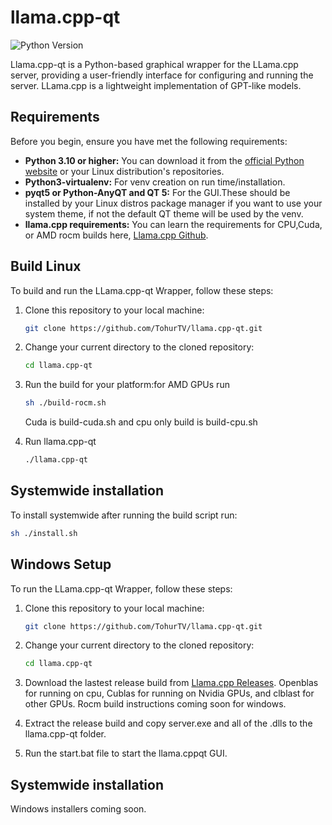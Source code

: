 # llama.cpp-qt

![Python Version](https://img.shields.io/badge/python-3.10%2B-blue.svg)

Llama.cpp-qt is a Python-based graphical wrapper for the LLama.cpp server, providing a user-friendly interface
for configuring and running the server. LLama.cpp is a lightweight implementation of GPT-like models.

## Requirements

Before you begin, ensure you have met the following requirements:

- **Python 3.10 or higher:** You can download it from the [official Python website](https://www.python.org/downloads/) or your Linux distribution's repositories.
- **Python3-virtualenv:** For venv creation on run time/installation.
- **pyqt5 or Python-AnyQT and QT 5:** For the GUI.These should be installed by your Linux distros package manager if you want to use your system theme, if not the default QT theme will be used by the venv.
- **llama.cpp requirements:** You can learn the requirements for CPU,Cuda, or AMD rocm builds
  here, [Llama.cpp Github](https://github.com/ggerganov/llama.cpp).

## Build Linux

To build and run the LLama.cpp-qt Wrapper, follow these steps:

1. Clone this repository to your local machine:
   ```sh
   git clone https://github.com/TohurTV/llama.cpp-qt.git
   ```
2. Change your current directory to the cloned repository:
   ```sh
   cd llama.cpp-qt
   ```
3. Run the build for your platform:for AMD GPUs run
   ```sh
   sh ./build-rocm.sh
   ```
   Cuda is build-cuda.sh and cpu only build is build-cpu.sh


4. Run llama.cpp-qt
   ```sh
   ./llama.cpp-qt
   ```

## Systemwide installation

To install systemwide after running the build script run:

```sh
sh ./install.sh
```

## Windows Setup

To run the LLama.cpp-qt Wrapper, follow these steps:

1. Clone this repository to your local machine:
   ```sh
   git clone https://github.com/TohurTV/llama.cpp-qt.git
   ```
2. Change your current directory to the cloned repository:
   ```sh
   cd llama.cpp-qt
   ```

3. Download the lastest release build from [Llama.cpp Releases](https://github.com/ggerganov/llama.cpp/releases).
Openblas for running on cpu, Cublas for running on Nvidia GPUs, and clblast for other GPUs.
Rocm build instructions coming soon for windows.


4. Extract the release build and copy server.exe and all of the .dlls to the llama.cpp-qt folder.


5. Run the start.bat file to start the llama.cppqt GUI.

## Systemwide installation

Windows installers coming soon.